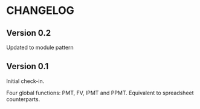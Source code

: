 # CHANGELOG

## Version 0.2

Updated to module pattern

## Version 0.1

Initial check-in.

Four global functions: PMT, FV, IPMT and PPMT. Equivalent to spreadsheet counterparts.